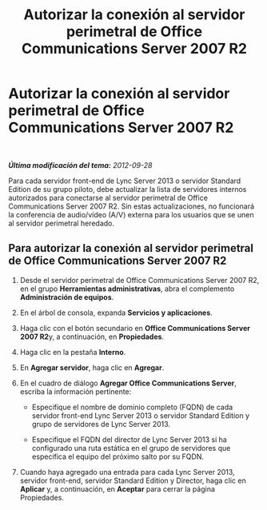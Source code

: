 ﻿---
title: Autorizar la conexión al servidor perimetral de Office Communications Server 2007 R2
TOCTitle: Autorizar la conexión al servidor perimetral de Office Communications Server 2007 R2
ms:assetid: 14f6798a-28d6-4b3d-8734-942192e1bbf5
ms:mtpsurl: https://technet.microsoft.com/es-es/library/JJ204702(v=OCS.15)
ms:contentKeyID: 48274521
ms.date: 01/07/2017
mtps_version: v=OCS.15
ms.translationtype: HT
---

# Autorizar la conexión al servidor perimetral de Office Communications Server 2007 R2

 

_**Última modificación del tema:** 2012-09-28_

Para cada servidor front-end de Lync Server 2013 o servidor Standard Edition de su grupo piloto, debe actualizar la lista de servidores internos autorizados para conectarse al servidor perimetral de Office Communications Server 2007 R2. Sin estas actualizaciones, no funcionará la conferencia de audio/vídeo (A/V) externa para los usuarios que se unen al servidor perimetral heredado.

## Para autorizar la conexión al servidor perimetral de Office Communications Server 2007 R2

1.  Desde el servidor perimetral de Office Communications Server 2007 R2, en el grupo **Herramientas administrativas**, abra el complemento **Administración de equipos**.

2.  En el árbol de consola, expanda **Servicios y aplicaciones**.

3.  Haga clic con el botón secundario en **Office Communications Server 2007 R2**y, a continuación, en **Propiedades**.

4.  Haga clic en la pestaña **Interno**.

5.  En **Agregar servidor**, haga clic en **Agregar**.

6.  En el cuadro de diálogo **Agregar Office Communications Server**, escriba la información pertinente:
    
      - Especifique el nombre de dominio completo (FQDN) de cada servidor front-end Lync Server 2013 o servidor Standard Edition y grupo de servidores de Lync Server 2013.
    
      - Especifique el FQDN del director de Lync Server 2013 si ha configurado una ruta estática en el grupo de servidores que especifica el equipo del próximo salto por su FQDN.

7.  Cuando haya agregado una entrada para cada Lync Server 2013, servidor front-end, servidor Standard Edition y Director, haga clic en **Aplicar** y, a continuación, en **Aceptar** para cerrar la página Propiedades.

